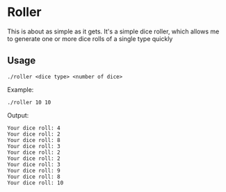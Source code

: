 # Roller
This is about as simple as it gets.  It's a simple dice roller, which allows me to generate  one or more dice rolls of a single type quickly

## Usage
```
./roller <dice type> <number of dice>
```

Example:
```
./roller 10 10
```

Output:
```
Your dice roll: 4
Your dice roll: 2
Your dice roll: 8
Your dice roll: 3
Your dice roll: 2
Your dice roll: 2
Your dice roll: 3
Your dice roll: 9
Your dice roll: 8
Your dice roll: 10
```